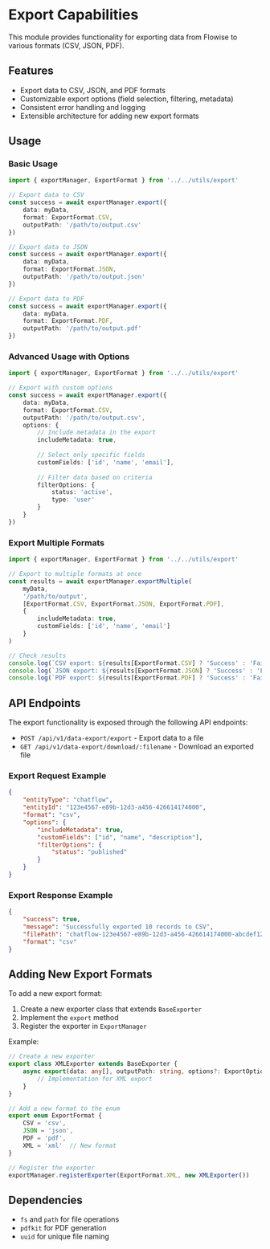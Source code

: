 # Export Capabilities

This module provides functionality for exporting data from Flowise to various formats (CSV, JSON, PDF).

## Features

- Export data to CSV, JSON, and PDF formats
- Customizable export options (field selection, filtering, metadata)
- Consistent error handling and logging
- Extensible architecture for adding new export formats

## Usage

### Basic Usage

```typescript
import { exportManager, ExportFormat } from '../../utils/export'

// Export data to CSV
const success = await exportManager.export({
    data: myData,
    format: ExportFormat.CSV,
    outputPath: '/path/to/output.csv'
})

// Export data to JSON
const success = await exportManager.export({
    data: myData,
    format: ExportFormat.JSON,
    outputPath: '/path/to/output.json'
})

// Export data to PDF
const success = await exportManager.export({
    data: myData,
    format: ExportFormat.PDF,
    outputPath: '/path/to/output.pdf'
})
```

### Advanced Usage with Options

```typescript
import { exportManager, ExportFormat } from '../../utils/export'

// Export with custom options
const success = await exportManager.export({
    data: myData,
    format: ExportFormat.CSV,
    outputPath: '/path/to/output.csv',
    options: {
        // Include metadata in the export
        includeMetadata: true,
        
        // Select only specific fields
        customFields: ['id', 'name', 'email'],
        
        // Filter data based on criteria
        filterOptions: {
            status: 'active',
            type: 'user'
        }
    }
})
```

### Export Multiple Formats

```typescript
import { exportManager, ExportFormat } from '../../utils/export'

// Export to multiple formats at once
const results = await exportManager.exportMultiple(
    myData,
    '/path/to/output',
    [ExportFormat.CSV, ExportFormat.JSON, ExportFormat.PDF],
    {
        includeMetadata: true,
        customFields: ['id', 'name', 'email']
    }
)

// Check results
console.log(`CSV export: ${results[ExportFormat.CSV] ? 'Success' : 'Failed'}`)
console.log(`JSON export: ${results[ExportFormat.JSON] ? 'Success' : 'Failed'}`)
console.log(`PDF export: ${results[ExportFormat.PDF] ? 'Success' : 'Failed'}`)
```

## API Endpoints

The export functionality is exposed through the following API endpoints:

- `POST /api/v1/data-export/export` - Export data to a file
- `GET /api/v1/data-export/download/:filename` - Download an exported file

### Export Request Example

```json
{
    "entityType": "chatflow",
    "entityId": "123e4567-e89b-12d3-a456-426614174000",
    "format": "csv",
    "options": {
        "includeMetadata": true,
        "customFields": ["id", "name", "description"],
        "filterOptions": {
            "status": "published"
        }
    }
}
```

### Export Response Example

```json
{
    "success": true,
    "message": "Successfully exported 10 records to CSV",
    "filePath": "chatflow-123e4567-e89b-12d3-a456-426614174000-abcdef123456.csv",
    "format": "csv"
}
```

## Adding New Export Formats

To add a new export format:

1. Create a new exporter class that extends `BaseExporter`
2. Implement the `export` method
3. Register the exporter in `ExportManager`

Example:

```typescript
// Create a new exporter
export class XMLExporter extends BaseExporter {
    async export(data: any[], outputPath: string, options?: ExportOptions): Promise<boolean> {
        // Implementation for XML export
    }
}

// Add a new format to the enum
export enum ExportFormat {
    CSV = 'csv',
    JSON = 'json',
    PDF = 'pdf',
    XML = 'xml'  // New format
}

// Register the exporter
exportManager.registerExporter(ExportFormat.XML, new XMLExporter())
```

## Dependencies

- `fs` and `path` for file operations
- `pdfkit` for PDF generation
- `uuid` for unique file naming
